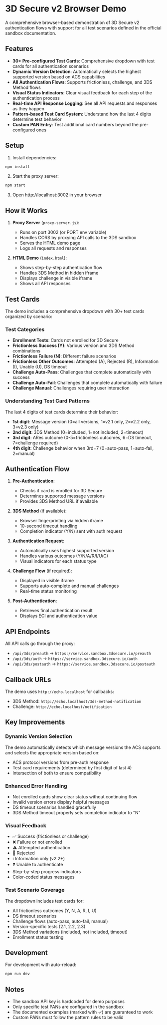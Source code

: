 # 3D Secure v2 Browser Demo

A comprehensive browser-based demonstration of 3D Secure v2 authentication flows with support for all test scenarios defined in the official sandbox documentation.

## Features

- **30+ Pre-configured Test Cards**: Comprehensive dropdown with test cards for all authentication scenarios
- **Dynamic Version Detection**: Automatically selects the highest supported version based on ACS capabilities
- **All Authentication Flows**: Supports frictionless, challenge, and 3DS Method flows
- **Visual Status Indicators**: Clear visual feedback for each step of the authentication process
- **Real-time API Response Logging**: See all API requests and responses as they happen
- **Pattern-based Test Card System**: Understand how the last 4 digits determine test behavior
- **Custom PAN Entry**: Test additional card numbers beyond the pre-configured ones

## Setup

1. Install dependencies:
```bash
npm install
```

2. Start the proxy server:
```bash
npm start
```

3. Open http://localhost:3002 in your browser

## How it Works

1. **Proxy Server** (`proxy-server.js`):
   - Runs on port 3002 (or PORT env variable)
   - Handles CORS by proxying API calls to the 3DS sandbox
   - Serves the HTML demo page
   - Logs all requests and responses

2. **HTML Demo** (`index.html`):
   - Shows step-by-step authentication flow
   - Handles 3DS Method in hidden iframe
   - Displays challenge in visible iframe
   - Shows all API responses

## Test Cards

The demo includes a comprehensive dropdown with 30+ test cards organized by scenario:

### Test Categories
- **Enrollment Tests**: Cards not enrolled for 3D Secure
- **Frictionless Success (Y)**: Various version and 3DS Method combinations
- **Frictionless Failure (N)**: Different failure scenarios
- **Frictionless Other Outcomes**: Attempted (A), Rejected (R), Information (I), Unable (U), DS timeout
- **Challenge Auto-Pass**: Challenges that complete automatically with success
- **Challenge Auto-Fail**: Challenges that complete automatically with failure
- **Challenge Manual**: Challenges requiring user interaction

### Understanding Test Card Patterns
The last 4 digits of test cards determine their behavior:
- **1st digit**: Message version (0=all versions, 1=v2.1 only, 2=v2.2 only, 3=v2.3 only)
- **2nd digit**: 3DS Method (0=included, 1=not included, 2=timeout)
- **3rd digit**: ARes outcome (0-5=frictionless outcomes, 6=DS timeout, 7=challenge required)
- **4th digit**: Challenge behavior when 3rd=7 (0=auto-pass, 1=auto-fail, 2=manual)

## Authentication Flow

1. **Pre-Authentication**: 
   - Checks if card is enrolled for 3D Secure
   - Determines supported message versions
   - Provides 3DS Method URL if available

2. **3DS Method** (if available):
   - Browser fingerprinting via hidden iframe
   - 10-second timeout handling
   - Completion indicator (Y/N) sent with auth request

3. **Authentication Request**:
   - Automatically uses highest supported version
   - Handles various outcomes (Y/N/A/R/I/U/C)
   - Visual indicators for each status type

4. **Challenge Flow** (if required):
   - Displayed in visible iframe
   - Supports auto-complete and manual challenges
   - Real-time status monitoring

5. **Post-Authentication**: 
   - Retrieves final authentication result
   - Displays ECI and authentication value

## API Endpoints

All API calls go through the proxy:
- `/api/3ds/preauth` → `https://service.sandbox.3dsecure.io/preauth`
- `/api/3ds/auth` → `https://service.sandbox.3dsecure.io/auth`
- `/api/3ds/postauth` → `https://service.sandbox.3dsecure.io/postauth`

## Callback URLs

The demo uses `http://echo.localhost` for callbacks:
- 3DS Method: `http://echo.localhost/3ds-method-notification`
- Challenge: `http://echo.localhost/notification`

## Key Improvements

### Dynamic Version Selection
The demo automatically detects which message versions the ACS supports and selects the appropriate version based on:
- ACS protocol versions from pre-auth response
- Test card requirements (determined by first digit of last 4)
- Intersection of both to ensure compatibility

### Enhanced Error Handling
- Not enrolled cards show clear status without continuing flow
- Invalid version errors display helpful messages
- DS timeout scenarios handled gracefully
- 3DS Method timeout properly sets completion indicator to "N"

### Visual Feedback
- ✅ Success (frictionless or challenge)
- ❌ Failure or not enrolled
- ⚠️ Attempted authentication
- 🚫 Rejected
- ℹ️ Information only (v2.2+)
- ❓ Unable to authenticate
- Step-by-step progress indicators
- Color-coded status messages

### Test Scenario Coverage
The dropdown includes test cards for:
- All frictionless outcomes (Y, N, A, R, I, U)
- DS timeout scenarios
- Challenge flows (auto-pass, auto-fail, manual)
- Version-specific tests (2.1, 2.2, 2.3)
- 3DS Method variations (included, not included, timeout)
- Enrollment status testing

## Development

For development with auto-reload:
```bash
npm run dev
```

## Notes

- The sandbox API key is hardcoded for demo purposes
- Only specific test PANs are configured in the sandbox
- The documented examples (marked with ✓) are guaranteed to work
- Custom PANs must follow the pattern rules to be valid